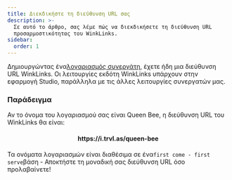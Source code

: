 ```yaml
---
title: Διεκδικήστε τη διεύθυνση URL σας
description: >-
  Σε αυτό το άρθρο, σας λέμε πώς να διεκδικήσετε τη διεύθυνση URL
  προσαρμοστικότητας του WinkLinks.
sidebar:
  order: 1
---
```

Δημιουργώντας ένα[λογαριασμός συνεργάτη](/studio/what-is-studio), έχετε ήδη μια διεύθυνση URL WinkLinks. Οι λειτουργίες εκδότη WinkLinks υπάρχουν στην εφαρμογή Studio, παράλληλα με τις άλλες λειτουργίες συνεργατών μας.

### Παράδειγμα

Αν το όνομα του λογαριασμού σας είναι Queen Bee, η διεύθυνση URL του WinkLinks θα είναι:

<h4 align="center">https://i.trvl.as/queen-bee</h4>


Τα ονόματα λογαριασμών είναι διαθέσιμα σε ένα`first come - first serve`βάση - Αποκτήστε τη μοναδική σας διεύθυνση URL όσο προλαβαίνετε!

